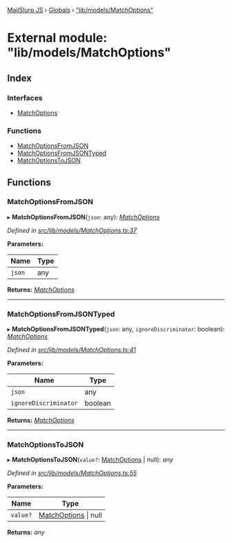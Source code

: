 [MailSlurp JS](../README.md) › [Globals](../globals.md) › ["lib/models/MatchOptions"](_lib_models_matchoptions_.md)

# External module: "lib/models/MatchOptions"

## Index

### Interfaces

* [MatchOptions](../interfaces/_lib_models_matchoptions_.matchoptions.md)

### Functions

* [MatchOptionsFromJSON](_lib_models_matchoptions_.md#matchoptionsfromjson)
* [MatchOptionsFromJSONTyped](_lib_models_matchoptions_.md#matchoptionsfromjsontyped)
* [MatchOptionsToJSON](_lib_models_matchoptions_.md#matchoptionstojson)

## Functions

###  MatchOptionsFromJSON

▸ **MatchOptionsFromJSON**(`json`: any): *[MatchOptions](../interfaces/_lib_models_matchoptions_.matchoptions.md)*

*Defined in [src/lib/models/MatchOptions.ts:37](https://github.com/mailslurp/mailslurp-client-ts-js/blob/fc9510a/src/lib/models/MatchOptions.ts#L37)*

**Parameters:**

Name | Type |
------ | ------ |
`json` | any |

**Returns:** *[MatchOptions](../interfaces/_lib_models_matchoptions_.matchoptions.md)*

___

###  MatchOptionsFromJSONTyped

▸ **MatchOptionsFromJSONTyped**(`json`: any, `ignoreDiscriminator`: boolean): *[MatchOptions](../interfaces/_lib_models_matchoptions_.matchoptions.md)*

*Defined in [src/lib/models/MatchOptions.ts:41](https://github.com/mailslurp/mailslurp-client-ts-js/blob/fc9510a/src/lib/models/MatchOptions.ts#L41)*

**Parameters:**

Name | Type |
------ | ------ |
`json` | any |
`ignoreDiscriminator` | boolean |

**Returns:** *[MatchOptions](../interfaces/_lib_models_matchoptions_.matchoptions.md)*

___

###  MatchOptionsToJSON

▸ **MatchOptionsToJSON**(`value?`: [MatchOptions](../interfaces/_lib_models_matchoptions_.matchoptions.md) | null): *any*

*Defined in [src/lib/models/MatchOptions.ts:55](https://github.com/mailslurp/mailslurp-client-ts-js/blob/fc9510a/src/lib/models/MatchOptions.ts#L55)*

**Parameters:**

Name | Type |
------ | ------ |
`value?` | [MatchOptions](../interfaces/_lib_models_matchoptions_.matchoptions.md) &#124; null |

**Returns:** *any*
